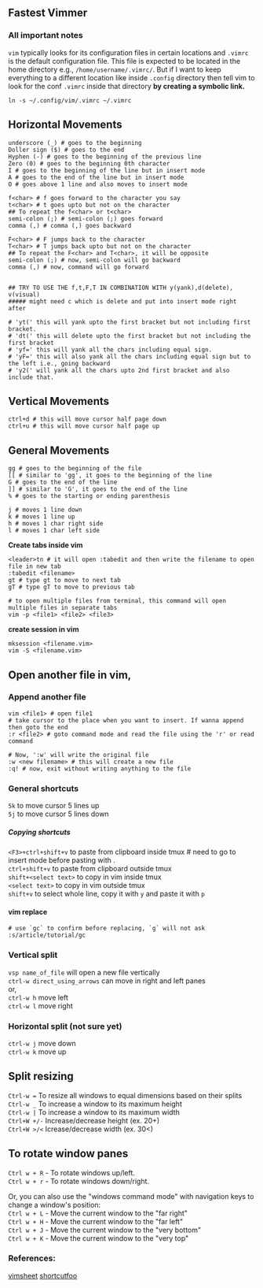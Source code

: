 ## Fastest Vimmer
### All important notes
`vim` typically looks for its configuration files in certain locations and `.vimrc` is the default configuration file. This file is expected to be located in the home directory e.g., `/home/username/.vimrc/`. But if I want to keep everything to a different location like inside `.config` directory then tell vim to look for the conf `.vimrc` inside that directory **by creating a symbolic link.**
```
ln -s ~/.config/vim/.vimrc ~/.vimrc
```

## Horizontal Movements
```
underscore (_) # goes to the beginning
Doller sign ($) # goes to the end
Hyphen (-) # goes to the beginning of the previous line
Zero (0) # goes to the beginning 0th character
I # goes to the beginning of the line but in insert mode
A # goes to the end of the line but in insert mode
O # goes above 1 line and also moves to insert mode

f<char> # f goes forward to the character you say
t<char> # t goes upto but not on the character
## To repeat the f<char> or t<char>
semi-colon (;) # semi-colon (;) goes forward
comma (,) # comma (,) goes backward

F<char> # F jumps back to the character
T<char> # T jumps back upto but not on the character
## To repeat the F<char> and T<char>, it will be opposite
semi-colon (;) # now, semi-colon will go backward
comma (,) # now, command will go forward


## TRY TO USE THE f,t,F,T IN COMBINATION WITH y(yank),d(delete), v(visual)
##### might need c which is delete and put into insert mode right after

# 'yt(' this will yank upto the first bracket but not including first bracket.
# 'dt(' this will delete upto the first bracket but not including the first bracket
# 'yf=' this will yank all the chars including equal sign.
# 'yF=' this will also yank all the chars including equal sign but to the left i.e., going backward
# 'y2(' will yank all the chars upto 2nd first bracket and also include that.

```

## Vertical  Movements
```
ctrl+d # this will move cursor half page down
ctrl+u # this will move cursor half page up
```

## General Movements
```
gg # goes to the beginning of the file
[[ # similar to 'gg', it goes to the beginning of the line
G # goes to the end of the line
]] # similar to 'G', it goes to the end of the line
% # goes to the starting or ending parenthesis

j # moves 1 line down
k # moves 1 line up
h # moves 1 char right side
l # moves 1 char left side
```

**Create tabs inside vim**
```
<leader>tn # it will open :tabedit and then write the filename to open file in new tab
:tabedit <filename>
gt # type gt to move to next tab
gT # type gT to move to previous tab

# to open multiple files from terminal, this command will open multiple files in separate tabs
vim -p <file1> <file2> <file3>
```

**create session in vim**
```
mksession <filename.vim>
vim -S <filename.vim>
```

## Open another file in vim,

### Append another file
```
vim <file1> # open file1
# take cursor to the place when you want to insert. If wanna append then goto the end
:r <file2> # goto command mode and read the file using the 'r' or read command

# Now, ':w' will write the original file
:w <new filename> # this will create a new file
:q! # now, exit without writing anything to the file
```

### General shortcuts
`5k` to move cursor 5 lines up<br/>
`5j` to move cursor 5 lines down<br/>
##### Copying shortcuts
`<F3>+ctrl+shift+v` to paste from clipboard inside tmux # need to go to insert mode before pasting with <F3>.<br/>
`ctrl+shift+v` to paste from clipboard outside tmux<br/>
`shift+<select text>` to copy in vim inside tmux<br/>
`<select text>` to copy in vim outside tmux<br/>
`shift+v` to select whole line, copy it with `y` and paste it with `p`<br/>

#### vim replace
```
# use `gc` to confirm before replacing, `g` will not ask
:s/article/tutorial/gc 
```


### Vertical split
`vsp name_of_file` will open a new file vertically <br/>
`ctrl-w direct_using_arrows` can move in right and left panes <br/>
or,  <br/>
`ctrl-w h` move left <br/>
`ctrl-w l` move right <br/>


### Horizontal split (not sure yet)
`ctrl-w j` move down <br/>
`ctrl-w k` move up <br/>


## Split resizing
`Ctrl-w =` To resize all windows to equal dimensions based on their splits <br/>
`Ctrl-w _` To increase a window to its maximum height <br/>
`Ctrl-w |` To increase a window to its maximum width <br/>
`Ctrl+W +/-` Increase/decrease height (ex. 20<C-w>+) <br/>
`Ctrl+W >/<` Icrease/decrease width (ex. 30<C-w><) <br/>


## To rotate window panes
`Ctrl w + R` - To rotate windows up/left. <br/>
`Ctrl w + r` - To rotate windows down/right. <br/>
                                                   
Or, you can also use the "windows command mode" with navigation keys to change a window's position: <br/>
`Ctrl w + L` - Move the current window to the "far right" <br/>
`Ctrl w + H` - Move the current window to the "far left" <br/>
`Ctrl w + J` - Move the current window to the "very bottom" <br/>
`Ctrl w + K` - Move the current window to the "very top" <br/>


### References:
[vimsheet](https://vimsheet.com/)
[shortcutfoo](https://www.shortcutfoo.com/app/dojos/vim/cheatsheet)
